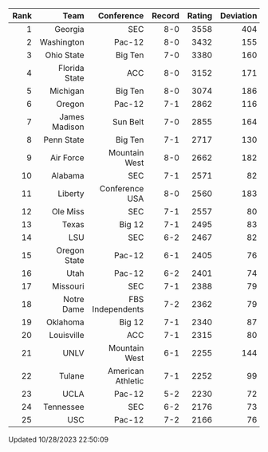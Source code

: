 | Rank  | Team                 | Conference           | Record   | Rating | Deviation |
| ---:  | ---:                 | ---:                 | ---:     | ---:   | ---:      |
| 1     | Georgia              | SEC                  | 8-0      | 3558   | 404       |
| 2     | Washington           | Pac-12               | 8-0      | 3432   | 155       |
| 3     | Ohio State           | Big Ten              | 7-0      | 3380   | 160       |
| 4     | Florida State        | ACC                  | 8-0      | 3152   | 171       |
| 5     | Michigan             | Big Ten              | 8-0      | 3074   | 186       |
| 6     | Oregon               | Pac-12               | 7-1      | 2862   | 116       |
| 7     | James Madison        | Sun Belt             | 7-0      | 2855   | 164       |
| 8     | Penn State           | Big Ten              | 7-1      | 2717   | 130       |
| 9     | Air Force            | Mountain West        | 8-0      | 2662   | 182       |
| 10    | Alabama              | SEC                  | 7-1      | 2571   | 82        |
| 11    | Liberty              | Conference USA       | 8-0      | 2560   | 183       |
| 12    | Ole Miss             | SEC                  | 7-1      | 2557   | 80        |
| 13    | Texas                | Big 12               | 7-1      | 2495   | 83        |
| 14    | LSU                  | SEC                  | 6-2      | 2467   | 82        |
| 15    | Oregon State         | Pac-12               | 6-1      | 2405   | 76        |
| 16    | Utah                 | Pac-12               | 6-2      | 2401   | 74        |
| 17    | Missouri             | SEC                  | 7-1      | 2388   | 79        |
| 18    | Notre Dame           | FBS Independents     | 7-2      | 2362   | 79        |
| 19    | Oklahoma             | Big 12               | 7-1      | 2340   | 87        |
| 20    | Louisville           | ACC                  | 7-1      | 2315   | 80        |
| 21    | UNLV                 | Mountain West        | 6-1      | 2255   | 144       |
| 22    | Tulane               | American Athletic    | 7-1      | 2252   | 99        |
| 23    | UCLA                 | Pac-12               | 5-2      | 2230   | 72        |
| 24    | Tennessee            | SEC                  | 6-2      | 2176   | 73        |
| 25    | USC                  | Pac-12               | 7-2      | 2166   | 76        |

Updated 10/28/2023 22:50:09
